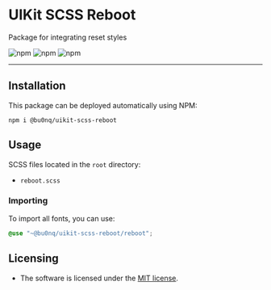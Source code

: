 # UIKit SCSS Reboot

Package for integrating reset styles

![npm](https://img.shields.io/npm/v/@bu0nq/uikit-scss-reboot?style=for-the-badge)
![npm](https://img.shields.io/npm/dm/@bu0nq/uikit-scss-reboot?style=for-the-badge)
![npm](https://img.shields.io/npm/dt/@bu0nq/uikit-scss-reboot?style=for-the-badge)
___

## Installation

This package can be deployed automatically using NPM:

```
npm i @bu0nq/uikit-scss-reboot
 ```

## Usage

SCSS files located in the `root` directory:

* `reboot.scss`

### Importing

To import all fonts, you can use:

```scss
@use "~@bu0nq/uikit-scss-reboot/reboot";
```

## Licensing

* The software is licensed under the [MIT license](LICENSE).
